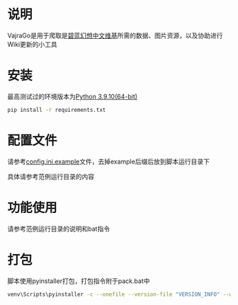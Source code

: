 # 说明

VajraGo是用于爬取是[碧蓝幻想中文维基](https://gbf.huijiwiki.com)所需的数据、图片资源，以及协助进行Wiki更新的小工具

# 安装
最高测试过的环境版本为[Python 3.9.10(64-bit)](https://www.python.org/downloads/release/python-3910/)

```bash
pip install -r requirements.txt
```

# 配置文件
请参考[config.ini.example](config.ini.example)文件，去掉example后缀后放到脚本运行目录下

具体请参考范例运行目录的内容

# 功能使用

请参考范例运行目录的说明和bat指令

# 打包
脚本使用pyinstaller打包，打包指令附于pack.bat中

```bash
venv\Scripts\pyinstaller -c --onefile --version-file "VERSION_INFO" --workpath "build" --distpath "dist" --icon="res\vajra.ico" -y "vajra_go.py"
```
